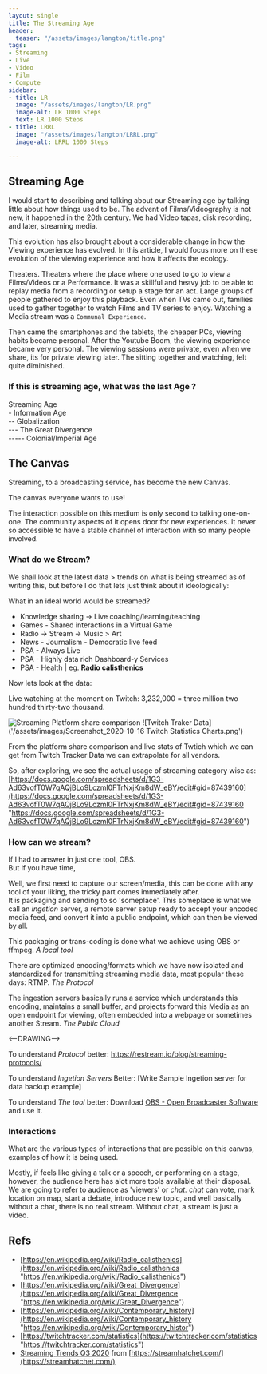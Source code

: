 ```yaml
---
layout: single
title: The Streaming Age
header:
  teaser: "/assets/images/langton/title.png"
tags:
- Streaming
- Live
- Video
- Film
- Compute
sidebar:
- title: LR
  image: "/assets/images/langton/LR.png"
  image-alt: LR 1000 Steps
  text: LR 1000 Steps
- title: LRRL
  image: "/assets/images/langton/LRRL.png"
  image-alt: LRRL 1000 Steps

---
```

## Streaming Age

I would start to describing and talking about our Streaming age by talking little about how things used to be. The advent of Films/Videography is not new, it happened in the 20th century. We had Video tapas, disk recording, and later, streaming media.

This evolution has also brought about a considerable change in how the Viewing experience has evolved. In this article, I would focus more on these evolution of the viewing experience and how it affects the ecology.

Theaters. Theaters where the place where one used to go to view a Films/Videos or a Performance. It was a skillful and heavy job to be able to replay media from a recording or setup a stage for an act. Large groups of people gathered to enjoy this playback. Even when TVs came out, families used to gather together to watch Films and TV series to enjoy. Watching a Media stream was a `Communal Experience`.

Then came the smartphones and the tablets, the cheaper PCs, viewing habits became personal. After the Youtube Boom, the viewing experience became very personal. The viewing sessions were private, even when we share, its for private viewing later. The sitting together and watching, felt quite diminished.

### If this is streaming age, what was the last Age ?

Streaming Age  
\- Information Age  
\-- Globalization  
\--- The Great Divergence  
\----- Colonial/Imperial Age

## The Canvas

Streaming, to a broadcasting service, has become the new Canvas.

The canvas everyone wants to use!

The interaction possible on this medium is only second to talking one-on-one. The community aspects of it opens door for new experiences. It never so accessible to have a stable channel of interaction with so many people involved.

### What do we Stream?

We shall look at the latest data > trends on what is being streamed as of writing this, but before I do that lets just think about it ideologically:

What in an ideal world would be streamed?

* Knowledge sharing -> Live coaching/learning/teaching
* Games - Shared interactions in a Virtual Game
* Radio -> Stream ->  Music > Art
* News - Journalism - Democratic live feed
* PSA - Always Live
* PSA - Highly data rich Dashboard-y Services
* PSA - Health | eg. **Radio calisthenics**

Now lets look at the data:

Live watching at the moment on Twitch: 3,232,000 = three million two hundred thirty-two thousand.

![Streaming Platform share comparison](https://www.digitaltveurope.com/files/2020/05/Live-Streaming-State-of-Stream-April-2020-.png)
![Twitch Traker Data]('/assets/images/Screenshot_2020-10-16 Twitch Statistics Charts.png')

From the platform share comparison and live stats of Twtich which we can get from Twitch Tracker Data we can extrapolate for all vendors.

So, after exploring, we see the actual usage of streaming category wise as:  
[https://docs.google.com/spreadsheets/d/1G3-Ad63vofT0W7qAQjBLo9Lczml0FTrNxjKm8dW_eBY/edit#gid=87439160](https://docs.google.com/spreadsheets/d/1G3-Ad63vofT0W7qAQjBLo9Lczml0FTrNxjKm8dW_eBY/edit#gid=87439160 "https://docs.google.com/spreadsheets/d/1G3-Ad63vofT0W7qAQjBLo9Lczml0FTrNxjKm8dW_eBY/edit#gid=87439160")

### How can we stream?

If I had to answer in just one tool, OBS.  
But if you have time,

Well, we first need to capture our screen/media, this can be done with any tool of your liking, the tricky part comes immediately after.  
It is packaging and sending to so 'someplace'. This someplace is what we call an _ingetion_ server, a remote server setup ready to accept your encoded media feed, and convert it into a public endpoint, which can then be viewed by all.

This packaging or trans-coding is done what we achieve using OBS or ffmpeg. _A local tool_

There are optimized encoding/formats which we have now isolated and standardized for transmitting streaming media data, most popular these days: RTMP. _The Protocol_

The ingestion servers basically runs a service which understands this encoding, maintains a small buffer, and projects forward this Media as an open endpoint for viewing, often embedded into a webpage or sometimes another Stream. _The Public Cloud_

<--DRAWING-->


To understand *Protocol* better: https://restream.io/blog/streaming-protocols/

To understand *Ingetion Servers* Better: [Write Sample Ingetion server for data backup example]

To understand *The tool* better: Download [OBS - Open Broadcaster Software](https://obsproject.com/) and use it.

### Interactions

What are the various types of interactions that are possible on this canvas, examples of how it is being used.

Mostly, if feels like giving a talk or a speech, or performing on a stage, however, the audience here has alot more tools available at their disposal.   
We are going to refer to audience as 'viewers' or _chat. chat_ can vote, mark location on map, start a debate, introduce new topic, and well basically without a chat, there is no real stream. Without chat, a stream is just a video. 

## Refs

* [https://en.wikipedia.org/wiki/Radio_calisthenics](https://en.wikipedia.org/wiki/Radio_calisthenics "https://en.wikipedia.org/wiki/Radio_calisthenics")
* [https://en.wikipedia.org/wiki/Great_Divergence](https://en.wikipedia.org/wiki/Great_Divergence "https://en.wikipedia.org/wiki/Great_Divergence")
* [https://en.wikipedia.org/wiki/Contemporary_history](https://en.wikipedia.org/wiki/Contemporary_history "https://en.wikipedia.org/wiki/Contemporary_histor")
* [https://twitchtracker.com/statistics](https://twitchtracker.com/statistics "https://twitchtracker.com/statistics")
* [Streaming Trends Q3 2020](https://streamhatchet.com/wp-content/uploads/2020/10/2020-Q3-Streaming-Trends.pdf) from [https://streamhatchet.com/](https://streamhatchet.com/)